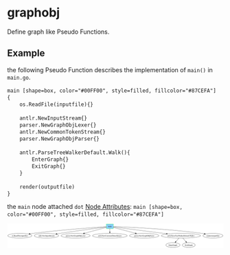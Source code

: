 # graphobj

Define graph like Pseudo Functions.

## Example

the following Pseudo Function describes the implementation of `main()` in `main.go`.

```
main [shape=box, color="#00FF00", style=filled, fillcolor="#87CEFA"]
{
    os.ReadFile(inputfile){}

    antlr.NewInputStream{}
    parser.NewGraphObjLexer{}
    antlr.NewCommonTokenStream{}
    parser.NewGraphObjParser{}

    antlr.ParseTreeWalkerDefault.Walk(){
        EnterGraph{}
        ExitGraph{}
    }

    render(outputfile)
}
```

the `main` node attached `dot` [Node Attributes](https://graphviz.org/docs/nodes/):
`main [shape=box, color="#00FF00", style=filled, fillcolor="#87CEFA"]`

![main.svg](main.svg)
